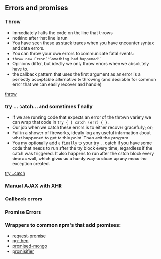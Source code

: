 ## Errors and promises

### Throw

- Immediately halts the code on the line that throws
 - nothing after that line is run
- You have seen these as stack traces when you have encounter syntax and data errors.
- You can throw your own errors to communicate fatal events:
 - `throw new Error('Something bad happened')`
 - Opinions differ, but ideally we only throw errors when we absolutely have to.
 - the callback pattern that uses the first argument as an error is a perfectly acceptable
 alternative to throwing (and desirable for common error that we can easily recover and handle)

[throw](https://developer.mozilla.org/en-US/docs/Web/JavaScript/Reference/Statements/throw)

### try ... catch... and sometimes finally

- If we are running code that expects an error of the thrown variety we can wrap that
code in `try { } catch (err) { }`.
- Our job when we catch these errors is to either recover gracefully; or;
- Fail in a shower of fireworks, ideally log any useful information about what happened to
get to this point. Then exit the program.
- You my optionally add a `finally` to your try ... catch if you have some code that needs
to run after the try block every time, regardless if the catch was triggered. It also
happens to run after the catch block every time as well, which gives us a handy way to
clean up any mess the exception created.

[try...catch](https://developer.mozilla.org/en-US/docs/Web/JavaScript/Reference/Statements/try...catch)

### Manual AJAX with XHR

### Callback errors

### Promise Errors

### Wrappers to common npm's that add promises:
- [request-promise](https://www.npmjs.com/package/request-promise)
- [pg-then](https://www.npmjs.com/package/pg-then)
- [promised-mongo](https://www.npmjs.com/package/promised-mongo)
- [promisifier](https://www.npmjs.com/package/promisifier)
